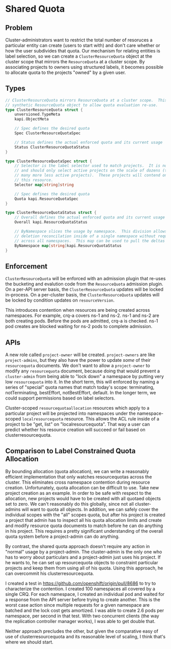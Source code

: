 # Shared Quota

## Problem
Cluster-administrators want to restrict the total number of resoruces a particular entity can create (users to start with) and don't care whether or how the user subdivides that quota.
Our mechanism for relating entities is label selection, so we can create a `ClusterResourceQuota` object at the cluster scope that mirrors the `ResourceQuota` at a cluster scope.
By associating projects to owners using structured labels, it becomes possible to allocate quota to the projects "owned" by a given user.


## Types
```go
// ClusterResourceQuota mirrors ResourceQuota at a cluster scope.  This object is easily convertible to 
// synthetic ResourceQuota object to allow quota evaluation re-use.
type ClusterResourceQuota struct {
	unversioned.TypeMeta
	kapi.ObjectMeta

	// Spec defines the desired quota
	Spec ClusterResourceQuotaSpec

	// Status defines the actual enforced quota and its current usage
	Status ClusterResourceQuotaStatus
}

type ClusterResourceQuotaSpec struct {
	// Selector is the label selector used to match projects.  It is not allowed to be empty
	// and should only select active projects on the scale of dozens (though it can select 
	// many more less active projects).  These projects will contend on object creation through
	// this resource.
	Selector map[string]string

	// Spec defines the desired quota
	Quota kapi.ResourceQuotaSpec
}

type ClusterResourceQuotaStatus struct {
	// Overall defines the actual enforced quota and its current usage across all namespaces
	Overall kapi.ResourceQuotaStatus

	// ByNamespace slices the usage by namespace.  This division allows for quick resolution of 
	// deletion reconcilation inside of a single namespace without requiring a recalculation 
	// across all namespaces.  This map can be used to pull the deltas for a given namespace.
	ByNamespace map[string]kapi.ResourceQuotaStatus
}
```


## Enforcement
`ClusterResourceQuota` will be enforced with an admission plugin that re-uses the bucketing and evalution code from the `ResourceQuota` admission plugin.
On a per-API server basis, the `ClusterResourceQuota` updates will be locked in-process.  On a per-cluster basis, the `ClusterResourceQuota` updates will be locked by condition updates on `resourceVersion`.

This introduces contention when resources are being created across namespaces.  For example, crq-a covers ns-1 and ns-2.  ns-1 and ns-2 are both creating pods.
Before the pods are admitted, crq-a is checked.  ns-1 pod creates are blocked waiting for ns-2 pods to complete admission.


## APIs
A new role called `project-owner` will be created.  `project-owners` are like `project-admins`, but they also have the power to update *some* of their `resourcequota` documents.
We don't want to allow a `project-owner` to modify any `resourcequota` document, because doing that would prevent a `cluster-admin` from being able to "lock down" a namespace by putting very low `resourcequota` into it.
In the short term, this will enforced by naming a series of "special" quota names that match today's scope: terminating, notTerminating, bestEffort, notBestEffort, default.
In the longer term, we could support permissions based on label selectors.

Cluster-scoped `resourcequotaallocation` resources which apply to a particular project will be projected into namespaces under the namespace-scoped  `localresourcequota` resource.
This allows the ACL rule inside of a project to be "get, list" on "localresourcequota".  That way a user can predict whether his resource creation will succeed or fail based on clusterresourcequota.


## Comparison to Label Constrained Quota Allocation
By bounding allocation (quota allocation), we can write a reasonably efficient implementation that only watches resourcequotas across the cluster.  This eliminates cross namespace contention during resource creation.
Unfortunately, quota allocation can be difficult to use.  Take new project creation as an example.  In order to be safe with respect to the allocation, new projects would have to be created with all quotaed objects set to zero.
We can't reasonably do this globally, since not all cluster-admins will want to quota all objects.  In addition, we can safely cover the individual scopes with the "all" scopes quota, but after his project is created
a project that admin has to inspect all his quota allocation limits and create and modify resource quota documents to match before he can do anything in his project.  This requires a pretty significant understanding
of the overall quota system before a project-admin can do anything.

By contrast, the shared quota approach doesn't require any action in "normal" usage by a project-admin.  The cluster-admin is the only one who has to worry about particulars and 
a project-admin just uses his project.  If he wants to, he can set up resourcequota objects to constraint particular projects and keep them from using all of his quota.
Using this approach, he can overcommit his clusterresourcequota.

I created a test in https://github.com/openshift/origin/pull/8686 to try to characterize the contention.  I created 100 namespaces all covered by a single CRQ.
For each namespace, I created an individual pod and waited for a response from the API server before trying to create another.
This is the worst case action since multiple requests for a given namespace are batched and the lock cost gets amortized.
I was able to create 2.6 pods per namespace, per second in that test.  With two concurrent clients (the way the replication controller manager works), I was able to get double that.

Neither approach precludes the other, but given the comparative easy of use of clusterresourcequota and its reasonable level of scaling, I think that's where we should start.